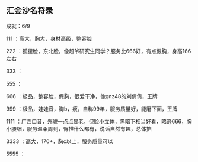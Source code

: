 ## 汇金沙名将录

成就：6/9

111 ：高大，胸大，身材高级，整容脸

222 ：狐狸脸，东北脸，像超爷研究生同学？服务比666好，有点假胸，身高166左右

333 ：

555 ：

666 ：极品，整容脸，假胸，很爱干净，像gnz48的刘倩倩，王牌

999 ：极品，娃娃音，胸b，瘦，自称99年，服务质量好，能磨下面，王牌

1111 ：广西口音，外貌一点点显老，但脸小立体，黑暗下相当好看，略逊666，胸小腰细，服务温柔周到，臀推什么都有，说话自然有趣，总体掂

3333 ：高大，170+，胸c以上，服务质量可以

5555 ：
